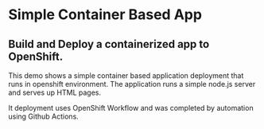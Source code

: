 # Simple Container Based App 

## Build and Deploy a containerized app to OpenShift. 

This demo shows a simple container based application deployment that runs in openshift environment.
The application runs a simple node.js server and serves up HTML pages. 

It deployment uses OpenShift Workflow and was completed by automation using Github Actions.